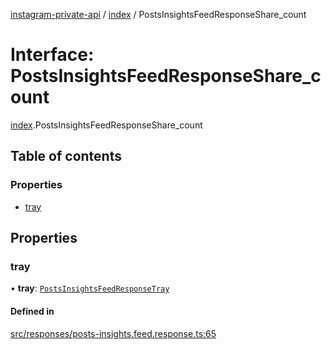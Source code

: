 [instagram-private-api](../../README.md) / [index](../../modules/index.md) / PostsInsightsFeedResponseShare_count

# Interface: PostsInsightsFeedResponseShare\_count

[index](../../modules/index.md).PostsInsightsFeedResponseShare_count

## Table of contents

### Properties

- [tray](PostsInsightsFeedResponseShare_count.md#tray)

## Properties

### tray

• **tray**: [`PostsInsightsFeedResponseTray`](PostsInsightsFeedResponseTray.md)

#### Defined in

[src/responses/posts-insights.feed.response.ts:65](https://github.com/Nerixyz/instagram-private-api/blob/0e0721c/src/responses/posts-insights.feed.response.ts#L65)
